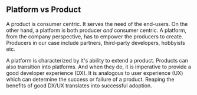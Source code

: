 ## Platform vs Product

A product is consumer centric. It serves the need of the end-users. On the other hand, a platform is both producer *and* consumer centric. A platform, from the company perspective, has to empower the producers to create. Producers in our case include partners, third-party developers, hobbyists etc.

A platform is characterized by it's ability to extend a product. Products can also transition into platforms. And when they do, it is imperative to provide a good developer experience (DX). It is analogous to user experience (UX) which can determine the success or failure of a product. Reaping the benefits of good DX/UX translates into successful adoption.

